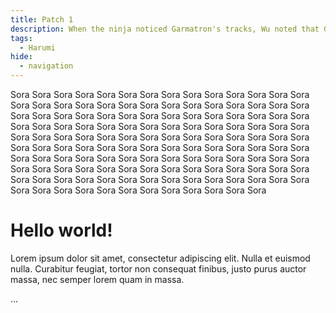 ```yaml
---
title: Patch 1
description: When the ninja noticed Garmatron's tracks, Wu noted that Garmadon "always wanted to turn our world into his own image. Now we know how it will be done."
tags:
  - Harumi
hide:
  - navigation
---
```


Sora Sora Sora Sora Sora Sora Sora Sora Sora Sora Sora Sora Sora Sora Sora Sora Sora Sora Sora Sora Sora Sora Sora Sora Sora Sora Sora Sora Sora Sora Sora Sora Sora Sora Sora Sora Sora Sora Sora Sora Sora Sora Sora Sora Sora Sora Sora Sora Sora Sora Sora Sora Sora Sora Sora Sora Sora Sora Sora Sora Sora Sora Sora Sora Sora Sora Sora Sora Sora Sora Sora Sora Sora Sora Sora Sora Sora Sora Sora Sora Sora Sora Sora Sora Sora Sora Sora Sora Sora Sora Sora Sora Sora Sora Sora Sora Sora Sora Sora Sora Sora Sora Sora Sora Sora Sora Sora Sora Sora Sora Sora Sora Sora Sora Sora Sora Sora Sora Sora Sora Sora Sora Sora Sora Sora Sora Sora Sora Sora Sora Sora Sora Sora Sora Sora Sora Sora Sora 

<!-- more -->

# Hello world!

Lorem ipsum dolor sit amet, consectetur adipiscing elit. Nulla et euismod
nulla. Curabitur feugiat, tortor non consequat finibus, justo purus auctor
massa, nec semper lorem quam in massa.


...
